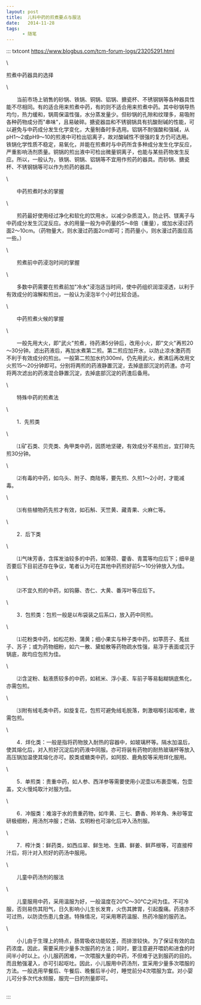 ```yaml
---
layout: post
title:  儿科中药的煎煮要点与服法
date:   2014-11-28
tags:
      - 随笔
---
```

::: txtcont
https://www.blogbus.com/tcm-forum-logs/23205291.html

\

煎煮中药器具的选择

\

　　当前市场上销售的砂锅、铁锅、铜锅、铝锅、搪瓷杯、不锈钢锅等各种器具性能不尽相同。有的适合用来煎煮中药，有的则不适合用来煎煮中药。其中砂锅导热均匀，热力缓和，锅周保温性强，水分蒸发量少。但砂锅的孔隙和纹理多，易吸附各种药物成分而"串味"，且易破碎。搪瓷器皿和不锈钢锅具有抗酸耐碱的性能，可以避免与中药成分发生化学变化，大量制备时多选用。铝锅不耐强酸和强碱，从pH1～2或pH9～10的煎液中可检出铝离子，故对酸碱性不很强的复方仍可选用。铁锅化学性质不稳定，易氧化，并能在煎煮时与中药所含多种成分发生化学反应，严重影响汤剂质量。铜锅的煎出液中可检出微量铜离子，也能与某些药物发生反应。所以，一般认为，铁锅、铜锅、铝锅等不宜用作煎药的器具。而砂锅、搪瓷杯、不锈钢锅等可以作为煎药的器具。

\

　　中药煎煮时水的掌握

\

　　煎药最好使用经过净化和软化的饮用水，以减少杂质混入，防止钙、镁离子与中药成分发生沉淀反应。水的用量一般为中药量的5～8倍（重量），或加水浸过药面2～10cm。（药物量大，则水漫过药面2cm即可；而药量小，则水漫过药面应高一些。）

\

　　煎煮前中药浸泡时间的掌握

\

　　多数中药需要在煎煮前加"冷水"浸泡适当时间，使中药组织润湿浸透，以利于有效成分的溶解和煎出，一般认为浸泡半个小时比较合适。

\

　　中药煎煮火候的掌握

\

　　一般先用大火，即"武火"煎煮，待药沸5分钟后，改用小火，即"文火"再煎20～30分钟。滤出药液后，再加水煮第二煎。第二煎应加开水，以防止凉水激药而不利于有效成分的煎出。一般第二煎加水约300ml，仍先用武火，煮沸后再改用文火煎15～20分钟即可。分别将两煎的药液静置沉淀，去掉底部沉淀的药渣。亦可将两次滤出的药液混合静置沉淀，去掉底部沉淀的药渣后备用。

\

　　特殊中药的煎煮法

\

　　1．先煎类

\

　　⑴矿石类、贝壳类、角甲类中药，因质地坚硬，有效成分不易煎出，宜打碎先煎30分钟。

\

　　⑵有毒的中药，如乌头、附子、商陆等，要先煎、久煎1～2小时，才能减毒。

\

　　⑶有些植物药先煎才有效，如石斛、天竺黄、藏青果、火麻仁等。

\

　　2．后下类

\

　　⑴气味芳香，含挥发油较多的中药，如薄荷、藿香、青蒿等均应后下；细辛是否要后下目前还存在争议，笔者认为可在其他中药煎好前5～10分钟放入为佳。

\

　　⑵不宜久煎的中药，如钩藤、杏仁、大黄、番泻叶等应后下。

\

　　3．包煎类：包煎一般是以布袋装之后系口，放入药中同煎。

\

　　⑴花粉类中药，如松花粉、蒲黄；细小果实与种子类中药，如葶苈子、菟丝子、苏子；或为药物细粉，如六一散、黛蛤散等药物疏水性强，易浮于表面或沉于锅底，故均应包煎为佳。

\

　　⑵含淀粉、黏液质较多的中药，如秫米、浮小麦、车前子等易黏糊锅底焦化，亦需包煎。

\

　　⑶附有绒毛类中药，如旋复花，包煎可避免绒毛脱落，刺激咽喉引起咳嗽，故需包煎。

\

　　4．烊化类：一般是指将药物放入耐热的容器中，如玻璃杯等。隔水加温后，使其熔化后，对入煎好沉淀后的药液中同服。亦可将装有药物的耐热玻璃杯等放入高压锅加温使其熔化亦可。胶类或糖类中药，如阿胶、鹿角胶等采用烊化服用。

\

　　5．单煎类：贵重中药，如人参、西洋参等需要使用小泥壶以布裹壶嘴，包壶盖，文火慢炖取汁对服为佳。

\

　　6．冲服类：难溶于水的贵重药物，如牛黄、三七、麝香、羚羊角、朱砂等宜研极细粉，用汤剂冲服；芒硝、玄明粉也可溶化后冲入汤剂服。

\

　　7．榨汁类：鲜药类，如西瓜翠、鲜生地、生藕、鲜姜、鲜芦根等，可直接榨汁后，将汁对入煎好的药汤中服用。

\

　　儿童中药汤剂的服法

\

　　儿童服用中药，采用温服为好，一般温度在20℃～30℃之间为佳。不可冷服，否则易伤其阳气，日久影响小儿生长发育，火伤其脾胃，引起腹痛。药液亦不可过热，以防烫伤患儿食道。特殊情况，可采用寒药温服、热药冷服的服药法。

\

　　小儿由于生理上的特点，肠胃吸收功能较差，而排泄较快。为了保证有效的血药浓度。因此，需要采用少量多次服药的方法；同时，要注意避开喂奶和进食的时间半小时以上。小儿服药困难，一次喂服大量的中药，不但难于达到服药的目的。而且勉强灌入，亦可引起呕吐。因此，小儿服用中药汤剂，宜采用少量多次喂服的方法。一般选用早餐后、午餐后、晚餐后半小时，睡觉前分4次喂服为宜。对小婴儿可分多次代水频服，服完一日的剂量即可。

\
:::
